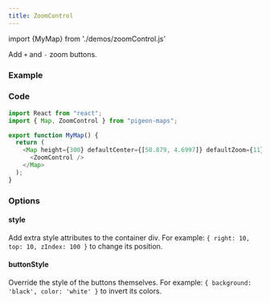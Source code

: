 ```yaml
---
title: ZoomControl
---
```


import {MyMap} from './demos/zoomControl.js'

Add `+` and `-` zoom buttons.

### Example

<MyMap />

### Code

```js
import React from "react";
import { Map, ZoomControl } from "pigeon-maps";

export function MyMap() {
  return (
    <Map height={300} defaultCenter={[50.879, 4.6997]} defaultZoom={11}>
      <ZoomControl />
    </Map>
  );
}
```

### Options

#### style
Add extra style attributes to the container div. For example: `{ right: 10, top: 10, zIndex: 100 }` to change its position.

#### buttonStyle
Override the style of the buttons themselves. For example: `{ background: 'black', color: 'white' }` to invert its colors.
